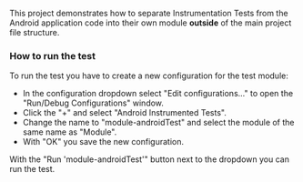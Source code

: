 This project demonstrates how to separate Instrumentation Tests from the Android application code into their own module **outside** of the main project file structure.

### How to run the test

To run the test you have to create a new configuration for the test module:

- In the configuration dropdown select "Edit configurations..." to open the "Run/Debug Configurations" window. 
- Click the "+" and select "Android Instrumented Tests".
- Change the name to "module-androidTest" and select the module of the same name as "Module". 
- With "OK" you save the new configuration. 

With the "Run 'module-androidTest'" button next to the dropdown you can run the test.